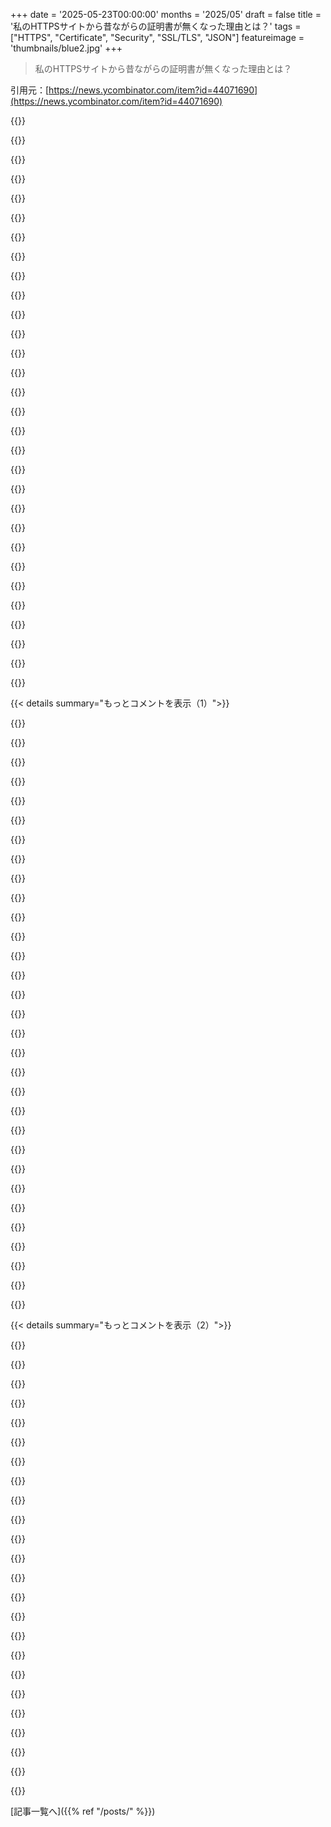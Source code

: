 +++
date = '2025-05-23T00:00:00'
months = '2025/05'
draft = false
title = '私のHTTPSサイトから昔ながらの証明書が無くなった理由とは？'
tags = ["HTTPS", "Certificate", "Security", "SSL/TLS", "JSON"]
featureimage = 'thumbnails/blue2.jpg'
+++

> 私のHTTPSサイトから昔ながらの証明書が無くなった理由とは？

引用元：[https://news.ycombinator.com/item?id=44071690](https://news.ycombinator.com/item?id=44071690)




{{<matomeQuote body="＞So, yes, instead of saying that ”e” equals ”65537”, you’re saying that ”e” equals ”AQAB”. Aren’t you glad you did those extra steps?Oh JSON.For those unfamiliar with the reason here, it’s that JSON parsers cannot be relied upon to treat numbers properly. Is 4723476276172647362476274672164762476438 a valid JSON number? Yes, of course it is. What will a JSON parser due with it? Silently truncate it to a 64-bit or 63-bit integer, or a float, probably or if you’re very lucky emit an error (a good JSON decoder written in a sane language like Common Lisp would of course just return the number, but few of us are so lucky).So the only way to reliably get large integers into and out of JSON is to encode them as something else. Base64-encoded big-endian bytes is not a terrible choice. Silently doing the wrong thing is the root of many security errors, so it not wrong to treat every number in the protocol this way. Of course, then one loses the readability of JSON.JSON is better than XML, but it really isn’t great. Canonical S-expressions would have been far preferable, but for whatever reason the world didn’t go that way.<br>＞つまり、「e」は「65537」と言う代わりに、「e」は「AQAB」と言ってるわけだね。この余計な手順踏んで良かったね？ああ、JSONね。<br>なぜこんなことになってるか知らない人のために説明すると、JSONパーサーは数値をちゃんと扱ってくれないんだよね。たとえば、4723476276172647362476274672164762476438みたいなすごく長い数字、これは有効なJSONの数値かな？もちろんそうだよ。じゃあJSONパーサーはこれどうする？たぶん、黙って64ビットとか63ビットの整数に切り詰めたり、浮動小数点数にしちゃうんだ。運が良ければエラーを出してくれるかもね（Common Lispみたいなちゃんとした言語で書かれた良いJSONデコーダーなら、もちろんそのまま数値を返してくれるけど、そんな幸運な人は少ないんだ）。<br>だから、大きな整数をJSONで確実に出し入れする唯一の方法は、何か別の形式でエンコードすることなんだ。Base64エンコードされたビッグエンディアンのバイト列っていうのは、悪くない選択肢だね。黙って間違った処理をするのは多くのセキュリティエラーの元凶だから、プロトコル内の全ての数値をこうやって扱うのは間違いじゃない。もちろん、そうするとJSONの読みやすさは失われるけどね。<br>JSONはXMLよりマシだけど、正直すごく良いわけじゃないよ。Canonical S-expressionsの方がずっと良かったんだけど、なぜか世の中はそっちを選ばなかったんだよね。" userName="eadmund" createdAt="2025/05/23 12:43:17" color="#785bff">}}




{{<matomeQuote body="＞Canonical S-expressions would have been far preferable, but for whatever reason the world didn’t go that way.<br>＞Canonical S-expressionsの方がずっと良かったんだけど、なぜか世の中はそっちを選ばなかったんだよね。<br>JSONが勝った理由が分からないのは、意図的に鈍感になってる気がするな。JSONはほとんどのデータで手書きしたり編集したり読むのが簡単なんだ。Canonical S-expressionsは読むのがそんなに簡単じゃないし、手書きするのはずっと大変だよ。全てのアトムに長さをプレフィックスとしてつけなきゃいけないから、手書きがすごく面倒くさいんだ。手で編集したいJSONオブジェクトがあったら、ただ入力するだけ…Canonical S-expressionの場合は、入力したり削除したりしてる文字数を数えて、プレフィックスを更新しなきゃいけないんだ。<br>手で生成、読み込み、編集できる能力が重要じゃないって思うかもしれないけど、それがJSONが結局勝った大きな理由だとかなり確信してるよ。<br>そうそう、RubyのJSONパーサーはあの大きな数値をちゃんと扱ってくれるよ。" userName="cortesoft" createdAt="2025/05/23 21:00:52" color="#38d3d3">}}




{{<matomeQuote body="＞I feel like not understanding why JSON won out is being intentionally obtuse.<br>＞JSONが勝った理由が分からないのは、意図的に鈍感になってる気がするな。<br>僕のコメントは代替案をゴリ押しする場所じゃなくて、JSONへの不満を言う場所だって感じてたんだ。でも、君がそれを持ち出したからね。<br>＞JSON can easily be hand written, edited, and read for most data.<br>＞JSONはほとんどのデータで手書きしたり編集したり読むのが簡単なんだ。<br>Canonical S-expressionsだってそうだよ！<br>＞Canonical S-expressions are not as easy to read and much harder to write by hand; having to prefix every atom with a length makes is very tedious to write by hand.<br>＞Canonical S-expressionsは読むのがそんなに簡単じゃないし、手書きするのはずっと大変だよ。全てのアトムに長さをプレフィックスとしてつけなきゃいけないから、手書きがすごく面倒くさいんだ。<br>だからadvanced representationがあるんだよ。僕はこれの方が：<br> (urn:ietf:params:acme:error:malformed<br>  (detail ”Some of the identifiers requested were rejected”)<br>  (subproblems ((urn:ietf:params:acme:error:malformed<br>                 (detail ”Invalid underscore in DNS name ¥”_example.org¥””)<br>                 (identifier (dns _example.org)))<br>                (urn:ietf:params:acme:error:rejectedIdentifier<br>                 (detail ”This CA will not issue for ¥”example.net¥””)<br>                 (identifier (dns example.net))))))<br>RFC 8555の最初のJSON（これね）：<br> {<br>     ”type”: ”urn:ietf:params:acme:error:malformed”,<br>     ”detail”: ”Some of the identifiers requested were rejected”,<br>     ”subproblems”: [<br>         {<br>             ”type”: ”urn:ietf:params:acme:error:malformed”,<br>             ”detail”: ”Invalid underscore in DNS name ¥”_example.org¥””,<br>             ”identifier”: {<br>                 ”type”: ”dns”,<br>                 ”value”: ”_example.org”<br>             }<br>         },<br>         {<br>             ”type”: ”urn:ietf:params:acme:error:rejectedIdentifier”,<br>             ”detail”: ”This CA will not issue for ¥”example.net¥””,<br>             ”identifier”: {<br>                 ”type”: ”dns”,<br>                 ”value”: ”example.net”<br>             }<br>         }<br>     ]<br> }<br>よりもずっと読みやすいと思うよ。<br>＞for an Canonical S-expression, you have to count how many characters you are typing/deleting, and then update the prefix.<br>＞Canonical S-expressionの場合、入力したり削除したりしてる文字数を数えて、プレフィックスを更新しなきゃいけないんだ。<br>見た通り、そんなことする必要ないんだよ。" userName="eadmund" createdAt="2025/05/23 21:17:00" color="#45d325">}}




{{<matomeQuote body="IEEE754 double precision floatで表現できない数値を確実に保存しない場合、JSONパーサーは技術的に標準に従ってないってことなのかな？パーサーが正しさよりパフォーマンスを優先して、数値にbignumsを使わないのは残念だね。" userName="matja" createdAt="2025/05/23 12:55:54" color="">}}




{{<matomeQuote body="でも、数値を文字列で送る、”65537”ってする代わりに”AQAB”ってするのは何が悪いの？" userName="kangalioo" createdAt="2025/05/23 19:01:58" color="">}}




{{<matomeQuote body="君の例はs-expressionsを使ってるね、canonical s-expressionsじゃないよ。canonical s expressionsは基本的にバイナリフォーマットなんだ。各アトム／文字列は、文字列の10進数の長さとコロンでプレフィックスされてる。通常のs expressionsに対する利点は、空白を含む文字列をエスケープしたりクオートしたりする必要がないこと、そして与えられたデータ構造に対して可能な表現が一つしかないことだね。欠点は、人間が書いたり読んだりするのがずっと難しいこと。<br>s-expressionsとjsonについては、それぞれ長所短所があるよ。s-expressionsにはデータ自体に型情報をエンコードする方法がないから、特定の値が数値として扱われるべきか文字列として扱われるべきかを知るためにはスキーマが必要なんだ。そして、どちらがより読みやすいかは主観だね。<br>＞[1]：https://en.m.wikipedia.org/wiki/Canonical_S-expressions" userName="thayne" createdAt="2025/05/24 02:18:13" color="#785bff">}}




{{<matomeQuote body="RFC7159か8259を読んで絶望してみてよ。<br>＞This specification allows implementations to set limits on the range and precision of numbers accepted<br>＞この仕様は、実装が受け付ける数値の範囲と精度に制限を設定することを許可している<br>JSONはひどい相互運用性標準だよ。" userName="q3k" createdAt="2025/05/23 13:22:55" color="#ff33a1">}}




{{<matomeQuote body="僕が理解できないのは、君（や他の多くの人）がS-expressionパーサーが全く同じ問題を抱えないとどうして期待するのかってことだよ。" userName="marcosdumay" createdAt="2025/05/23 18:42:43" color="">}}




{{<matomeQuote body="じゃあ、2すら保存できないJSONパーサーは技術的に準拠してるってこと？:(" userName="matja" createdAt="2025/05/23 13:52:10" color="">}}




{{<matomeQuote body="＞Your example uses s-expressions, not canonical s-expressions.<br>＞君の例はs-expressionsを使ってるね、canonical s-expressionsじゃないよ。<br>僕はいつも’canonical S-expressions’をRivestのS-expressions提案（https://www.ietf.org/archive/id/draft-rivest-sexp-13.html）を指すのに使ってたんだ。この提案にはcanonical、basic transport ＆ advanced transportの表現があって、それらは全て互いに等価なんだ（つまり、全てadvanced transport表現は単一のcanonical表現を持つ）。どこで最初に見かけたか覚えてないけど、たぶんLispとかSchemeの他のS-expressionsと区別するためだったのかな？もしかしたら、代わりに’Rivest S-expressions’とか’SPKI S-expressions’って呼ぶべきかもしれないね。<br>＞S-expressions don’t have any way to encode type information in the data itself, you need a schema to know if a certain value should be treated as a number or a string.<br>＞s-expressionsにはデータ自体に型情報をエンコードする方法がないから、特定の値が数値として扱われるべきか文字列として扱われるべきかを知るためにはスキーマが必要なんだ。<br>JSONだってそうだよ、このスレッド全体がそれを示してる通り。これは他のデータ型にも当てはまるね。Rivest expressionはこういう風にできたかもしれないけど：<br> (date [iso8601]2025-05-24T12:37:21Z)<br>JSONはこれに固執してるんだ：<br> {<br>  ”date”: ”2025-05-24T12:37:21Z”<br> }<br>＞And it’s subjective which is more readable.<br>＞そして、どちらがより読みやすいかは主観だね。<br>本当に同意できないな。YAMLが存在する唯一の理由はJSONをより読みやすくするためだよ。限られた範囲で、テキストの画面内に多くのデータがあるほど良いんだ。JSONはpretty-printすると非常に冗長で、少量のデータを表現するのに画面いっぱいのテキストを占めるんだ—そしてpretty-printされてないと、メモリーダンプを読もうとしてるのに近いよ。<br>編集：2025年1月の提案へのリンクを更新したよ。" userName="eadmund" createdAt="2025/05/24 13:10:27" color="#ff5733">}}




{{<matomeQuote body="RivestのドラフトだとCanonical S-expressionsはトークンの前に長さが入るフォーマットだから、「Canonical」って言葉を提案全体に使うのは紛らわしいね。JSONみたいな形式がRivestのより人気出る理由はその辺にあるのかも。JSONは読み書きのフォーマットだけで、転送は別。名前も短くて発音しやすいし、指してるものが明確だ。JSONがSPKIより優れてると言いたいわけじゃなくて、Rivestの提案は野心がありすぎて現実の普及には合わないってこと。JSONの転送にはgzipとかMessagePackとか色々あるけど、単一の標準がないのが逆に重要じゃないってのも面白いね。全部まとめて定義しようとするのは関心の分離に違反してる感あるかもね。" userName="antonvs" createdAt="2025/05/24 14:21:45" color="#ff33a1">}}




{{<matomeQuote body="それって「こうなったのはこういう理由だ」っていう後付けの説明みたいだね。｛”e” ： ”AQAB”｝と｛”e” ： 65537｝を比較するなら話はわかるけど、それが唯一の選択肢なわけじゃないし。JSONの｛”e” ： ”65537”｝はどんなJSONパーサーでも同じように読むよ。”65537”って文字列を数値にするのは”AQAB”を数値にするのと同じくらい簡単だし、絶対にあいまいさはない。JSでやるとして、結果の数値がdoubleの精度を超える可能性があるなら、どっちの方法でもデカい問題抱えることになるけどね。Cでlong longに入りきらない数を扱うのと同じ。それはJSONでどう表現するかに関係ないよ。" userName="tsimionescu" createdAt="2025/05/24 06:14:53" color="#45d325">}}




{{<matomeQuote body="面白いことに、Javascript言語自体はもう何年もBigIntをサポートしてるんだよね。123nみたいに書ける。JSONも簡単に拡張できるはずなんだけど、そういう変更を決定できる標準化団体がないんだ。だからJSONはこのまま永遠に変わらないんだろうね。生きてる間に何か良い代替が出てきて、みんながそれに同意できるといいな。ついでに言うと、JSONにバイナリデータを埋め込む方法とか、日付の標準的な表現とか、コメントとか、Sum Typeのまともで一貫した表現、あとSetやMap（文字列以外のキーも）も欲しいな。Javascriptはネイティブでサポートしてるのにね。はぁ。" userName="josephg" createdAt="2025/05/24 12:26:53" color="#ff33a1">}}




{{<matomeQuote body="＞JSONがなんで勝ったか理解できないのは意図的に鈍感になってる気がする。JSONは手で簡単に書いたり編集したり読んだりできる。<br>君はJSONが成功した理由を理屈付けようと頑張りすぎてるよ。正直なところ、そんな複雑な理由じゃなくてずっとシンプル：あれは有効なJavascriptだったから。JavascriptのWebアプリはeval()一発でJSONをパースできたんだ。XMLみたいなデシリアライズの面倒さもないし、パーサーをインポートする必要もない。ファイルをフェッチして、eval()に渡せば終わり。それが真実だよ。" userName="motorest" createdAt="2025/05/24 16:32:55" color="#ff33a1">}}




{{<matomeQuote body="これ、大丈夫なの？<br>Python 3.13.3 （main， May 21 2025， 07：49：52） ［GCC 14．2．0］ on linux<br>  Type ”help”， ”copyright”， ”credits” or ”license” for more <br> information．<br>  ＞＞＞ import json<br>  ＞＞＞<br><br> json．loads（’47234762761726473624762746721647624764380000000000000000000000000000000000000000000’）<br> 47234762761726473624762746721647624764380000000000000000000000000000000000000000000<br>（とても大きな整数をJSONとして読み込めるPythonの例を見せてる）" userName="JackSlateur" createdAt="2025/05/23 20:53:58" color="">}}




{{<matomeQuote body="PHPみたいな一部のパーサーは、65537っていう数値と”65537”っていう文字列を同じものとして扱うかもね。脆弱性の余地があるよ。" userName="deepsun" createdAt="2025/05/24 07:15:58" color="">}}




{{<matomeQuote body="Canonical S-expressionsには数値がなくて、アトム（つまりバイト列）とリストだけだからだよ。だから、”34”っていうのを文字列の”34”として解釈するか、数値の34として解釈するか、はたまた別の値として解釈するかは、使ってるプロトコル次第なんだ。だいたいは10進数の数値だろうけどね。プログラミング言語のLispで使うS-expressionsには数値があるけど、Lispはbignumを持ってる。他の言語で書かれたLisp S-expressionsパーサーは、標準に準拠するならbignumをサポートする必要があるんだ。" userName="eadmund" createdAt="2025/05/23 21:06:30" color="#ff33a1">}}




{{<matomeQuote body="JSONでbigintを扱う簡単な回避策はあるよ： https://github.com/GoogleChromeLabs/jsbi/issues/30#issuecomm..." userName="Sammi" createdAt="2025/05/24 20:06:00" color="">}}




{{<matomeQuote body="Goだと数値を文字列としてロスレスにデコードできるよ（ https://pkg.go.dev/encoding/json#Numberjson.Numberは（ほとんど）僕の”お気に入り”のarbitrary decimalだね（半分冗談だけど）。 https://github.com/ncruces/decimal?tab=readme-ov-file#decima...S-expressionがここでどうしてベターなのか分からないな。arbitrary precision mathをやらないLISPsもあるし。" userName="ncruces" createdAt="2025/05/23 18:56:55" color="">}}




{{<matomeQuote body="JSONには、最初から巨大なエコシステムがあったっていう大きな利点もあったんだ。見た目はイケてないし、ちょっと安全じゃなかったけど、あらゆるJavaScript実装が最初からJSONをパース・生成できたってのは、すごく大きな後押しになったね。たとえ世界一のフォーマットがあったとしても、これに勝つのは難しいよ。" userName="wat10000" createdAt="2025/05/24 16:15:32" color="#38d3d3">}}




{{<matomeQuote body="JSONはテキスト形式で、数値の解釈は仕様の範囲外だよ。プラットフォーム間で使う時は、数値の“解釈”について同意しないとダメだね。じゃないと、同じデータが見れないよ。" userName="reichstein" createdAt="2025/05/23 20:42:59" color="#38d3d3">}}




{{<matomeQuote body="もちろん、マップやセット、バイナリデータをエンコードできるけど、したくないんだ。JSONにはネイティブサポートがないのが事実。これらの機能を最初からネイティブにサポートするJSONライクなものが欲しいね。いちいちエンコード方法を考えたり、JacksonやSerdeやJavaScriptでハックしたりしたくないよ。" userName="josephg" createdAt="2025/05/25 11:00:20" color="#ff5733">}}




{{<matomeQuote body="Common Lispはデフォルトでbigintを持ってるってことを言ってるんだと思うな。" userName="01HNNWZ0MV43FF" createdAt="2025/05/23 19:07:06" color="">}}




{{<matomeQuote body="そうだね、Pythonもarbitrary-precision arithmeticを持つ「正気な」言語のカテゴリーに入るよ。" userName="jazzyjackson" createdAt="2025/05/23 21:02:17" color="">}}




{{<matomeQuote body="＞ clearly refers to one thing<br>いいね、これJSONみたいだね。これJSON5？bigintサポート期待できる？エスケープ文字使える？" userName="kevin_thibedeau" createdAt="2025/05/24 14:47:02" color="">}}




{{<matomeQuote body="君にはそうかもね。僕には前者は密すぎ。JSONはインデントがあって見やすいし、リストとオブジェクトの区別もできるのがいい。でも、まあ、基本的にホモモルフィックだよね。{}と[]を()に変えるとか、キーやタイプの扱いが暗黙的か明示的かとか、ちょっと違うだけだし。" userName="eximius" createdAt="2025/05/23 21:35:44" color="">}}




{{<matomeQuote body="＞ Canonical S-expressions are not as easy to read and much harder to write by hand<br>そんなことしないよ。バイナリでマシンコードを読み書きするのと同じ。普通のS-expression（やアセンブリコード）を読み書きして、それをツール（アセンブラ/逆アセンブラ）でCanonical S-expression（やマシンコード）に変換するんだ。" userName="lisper" createdAt="2025/05/24 18:15:08" color="#ff5c5c">}}




{{<matomeQuote body="JSONにオプションで型宣言があればいいのにって思うくらいシンプルで当然のことなのに、なんでまだないんだろ？ほとんどの場合いらないだろうけど、際どいケースでパーサーが間違った推測をするのを防げるのにね。少なくとも意味のあるエラーを出せるはず。" userName="zubspace" createdAt="2025/05/24 11:14:12" color="">}}




{{<matomeQuote body="Let’s EncryptのSRE/infraチームの技術リードだけど、JSON Web Signaturesは扱いにくいフォーマットだし、ACME APIも結構頑張ってる。IETF標準や設計委員会の影響かもね。C言語のライブラリも大変。RFCも分かりにくいから、クライアントとドキュメントを作業中だよ。" userName="mcpherrinm" createdAt="2025/05/23 20:56:43" color="#785bff">}}




{{<matomeQuote body="＞JSON Web Signaturesは扱いにくいフォーマットだって？ASN.1、Kerberos、PKIの中にいる身からすると、JWSはそんなに”gnarly”じゃないな。オープンコードするのも簡単なくらい。JWSの何がそんなに扱いづらいんだ？JWTに問題があるのは確かだけどね。主に取得方法の標準がないことかな。" userName="cryptonector" createdAt="2025/05/23 21:20:07" color="#ff5c5c">}}




{{< details summary="もっとコメントを表示（1）">}}

{{<matomeQuote body="俺ならASN.1/DERをいつでもJWSより取るね。JWSは実装ミスを犯すのがあまりに簡単なんだ。JOSEとACMEは新しいのに、もっと上手くやれたはず！もう変わらないけど。ASN.1の問題は古いツール、Protobufが人気なのはツールのおかげだと思うな。" userName="mcpherrinm" createdAt="2025/05/24 17:17:12" color="#45d325">}}




{{<matomeQuote body="署名検証しないのは問題だけど、PKIでも起こりうる。PKIの方が歴史が長く、経験者が多かったからかもね。Protocol Buffersはひどい。ASN.1よりシンタックスが酷いし、DERに似てるのに存在理由が分からない。ツールがなかったからじゃないはずだ。" userName="cryptonector" createdAt="2025/05/24 21:18:40" color="#785bff">}}




{{<matomeQuote body="これって古典的なwhataboutismに陥ってない？ASN.1とか仲間たちが例外的に悪いからって、Json Web*が悪くないことにはならないと思うんだけど。" userName="asimops" createdAt="2025/05/24 11:55:08" color="">}}




{{<matomeQuote body="＞これって古典的なwhataboutismに陥ってない？<br>陥ってないよ。こういうコーデックの複雑さは避けられないんだ。それにASN.1は「例外的に悪い」わけじゃない -- 俺はむしろASN.1が好きだね。ポイントは「ASN.1を見ろ」じゃなくて、「Kerberosを見ろ」ってことだったんだ。Kerberosはクライアント側にすごく大量の賢さを要求するからね -- 30年以上積み重なったお荷物がありすぎて、本当に多すぎるくらいなんだ。" userName="cryptonector" createdAt="2025/05/24 16:13:00" color="#ff33a1">}}




{{<matomeQuote body="彼女が「証明書が3つ以上なら有料」って言ってるの、何のことだろ？俺、過去5年分の請求が来るの？それとも彼女が何か勘違いしてるのかな？" userName="dwedge" createdAt="2025/05/23 21:09:21" color="">}}




{{<matomeQuote body="記事によると、筆者が見つけたLEより良いと主張する「別のサイト」の無料枠は、90日証明書が3つまでだったんだって。それでおしまい。そのサイトの名前は記事には書かれてないね。" userName="belorn" createdAt="2025/05/23 21:26:06" color="">}}




{{<matomeQuote body="FWIW（参考までに）言うと、それはZeroSSLだよ。LE以外のACMEプロバイダーが増えてほしいんだけど、ZeroSSLについては個人的にはどうかなって感じ。IdenTrust（HID Global Corporation）と同じ親会社みたいだし。 Honest Achmedよりはマシだろうけど、最近、EVコード署名証明書がWindowsに信頼されなかったって文句を言ってる人がいたのを思い出したんだけど、これは... 面白いね。" userName="jchw" createdAt="2025/05/23 21:43:37" color="#ff33a1">}}




{{<matomeQuote body="IdenTrustってUS Federal PKIに関わってるから、法外な金額を請求する理由があるんだろうね。無料の証明書は多分、政府関連の開発とか契約変更の費用を政府に押し付けるための時間を稼ぐためにあるんだと思う。プレイヤーを憎むんじゃなくて、仕組みを憎むべきだよ。" userName="killjoywashere" createdAt="2025/05/24 02:55:06" color="">}}




{{<matomeQuote body="Honest Achmedって言葉で思わず検索しちゃったよ。「Akbar & Jeff’s Certificate Hut」のパロディかなって思ったんだよね。これはMozillaのbugzillaのリンクだよ。<br>https://bugzilla.mozilla.org/show_bug.cgi?id=647959" userName="AStonesThrow" createdAt="2025/05/24 06:18:19" color="">}}




{{<matomeQuote body="GoogleのCAはACME経由で無料の証明書を提供してるよ。ここから行ける。<br>https://pki.goog/" userName="arccy" createdAt="2025/05/24 13:08:53" color="#785bff">}}




{{<matomeQuote body="Googleのはすごいけど、GCPアカウントで認証が必要なんだよね。ちょっと不便かな。他のACMEプロバイダも登録が必要なところがあるけど、ZeroSSLはLet’s Encryptみたいに事前登録なしで提供してるみたいだよ。" userName="jchw" createdAt="2025/05/24 16:49:38" color="#ff5c5c">}}




{{<matomeQuote body="BuypassもACME証明書を出してるよ [1]。使用制限はLet’s Encryptほど気前良くないけど、俺の経験だと結構うまくいくよ。<br>[1] https://www.buypass.com/products/tls-ssl-certificates/read-m..." userName="birktj" createdAt="2025/05/24 20:22:46" color="">}}




{{<matomeQuote body="ちょっと前にacme.shがZeroSSLをデフォルトで使うようになったのを見たな。これはその時のGitHubの変更点だよ。<br>https://github.com/acmesh-official/acme.sh/blob/42bbd1b44af4..." userName="rmetzler" createdAt="2025/05/24 15:35:14" color="">}}




{{<matomeQuote body="”リモートコードが実行されてスクリプトの中身が分かったけど…どうやら無害らしい”っていうTwitterでの確認があったみたいだけど、実際はそうじゃなかったんだよね。acme.shは使うべきじゃないよ。" userName="_hyn3" createdAt="2025/05/24 17:39:46" color="#ff33a1">}}




{{<matomeQuote body="1年くらい前にacmeとかRCEの件を調べたんだけど、あのRCEはそんなに危険じゃなくて、証明書転売業者の仕業で、機密インフラへの侵入目的ではないって印象だった。何か新しい情報ある？俺の印象は間違ってたかな？" userName="rsync" createdAt="2025/05/24 19:59:18" color="">}}




{{<matomeQuote body="ZeroSSLはIdentrustが持ってるんだけど、インフラは別のCAが運用してるんだよ。<br>あとMicrosoftは去年の初め頃にEV codesigningをやめたんだ。動かなくしたんじゃなくて、普通のコード署名証明書と同じにしたんだよ。" userName="nickf" createdAt="2025/05/24 06:31:30" color="#ff5c5c">}}




{{<matomeQuote body="このトピックについてもっと詳しい情報、例えばリンクとか提供してくれない？ 俺さ、自営でEV code signing certificateを買おうと思ってたんだよね、Windows Defenderがソフト出すたびにポップアップする長年の問題解決のために。EV code signing certificateって、もうこの問題の解決策として使えないの？ EVとnon-EVのコード署名証明書って、もう違い無くなっちゃったの？" userName="mkup" createdAt="2025/05/24 11:28:53" color="#38d3d3">}}




{{<matomeQuote body="Microsoftの2024年3月のアップデートの後、EV Code signing certsは即時のMicrosoft Defenderの評判を提供しないようになったんだ。今は、OVとEVのコード署名証明書はどっちもFIPS 140 Level 2かCommon Criteria EAL 4+認定のHSM、トークン、またはクラウドHSMにインストール・保存できるよ。だから、EV Code Signingはより高いセキュリティと高い検証だって考えられるけど、もうそれ以上の違いはないんだ。もし安い費用でコード署名を買いたいなら、https://signmycode.com/cheap-code-signing-certificates をお勧めするよ。" userName="Moni_Mac" createdAt="2025/05/26 04:37:29" color="#38d3d3">}}




{{<matomeQuote body="もちろん！ https://learn.microsoft.com/en-us/security/trusted-root/prog...3.D.3 にEV CSに関する詳細が載ってるよ。" userName="nickf" createdAt="2025/05/24 21:05:52" color="#ff33a1">}}




{{<matomeQuote body="＞ and the ACME API is pretty enthusiastic about being RESTful<br>それ見てないけど、本当にそう？俺さ、昔はRESTが何を意味するか知ってたんだよ。HATEOASとしてのRESTなの、それとも“いくつかのhttpエンドポイントを公開してる”っていう意味でのRESTなの？" userName="tasuki" createdAt="2025/05/24 16:41:29" color="">}}




{{<matomeQuote body="全てがURLで識別されるオブジェクトだよ。ディレクトリのURLから他のリソースを見つけられるんだ。ACMEはJSONオブジェクトをURLで識別し、GETできたり、Location/Linkヘッダーで他のオブジェクトにリンクしてる。ブログ記事の引用にあるように、Locationヘッダーがアカウント識別子だったりね。HATEOASの理想に近いと思うけど、証明書取得スクリプトみたいなクライアントは結局アクションをハードコードしてる。URL追跡っていう間接レイヤーが増えるだけなんだ。俺的には固定エンドポイントのRPC-over-HTTP/JSONが良かったな。" userName="mcpherrinm" createdAt="2025/05/24 18:52:35" color="#ff33a1">}}




{{<matomeQuote body="それ結構いいね！確かにRESTだって主張の99%よりずっとマシだよ！詳しい返信ありがとうね。" userName="tasuki" createdAt="2025/05/24 19:53:39" color="">}}




{{<matomeQuote body="RESTはさ、長い長い間”json over httpでのRPC”って意味だったんだよ。HATEOASなんて、誰も実世界で見たことない神話上の獣だよ。" userName="peanut-walrus" createdAt="2025/05/24 18:17:23" color="">}}




{{<matomeQuote body="うーん、しばらくはそういう意味だったと思うよ。でも今はさ、GET用のURLを持つリソースとして物事を表現したり、書き込みをPOSTでやったりすることに厳密なシステムと結構やり取りしたから、いつも昔みたいなad hocなRPC祭りだとは思わないな。完璧なHATEOASを見るのは珍しいかもしれないけど、RESTはもう“誰も実際にやってない”カテゴリにはないのは確かだよ。" userName="hamburglar" createdAt="2025/05/24 20:02:29" color="">}}




{{<matomeQuote body="なんでACMEとクライアントへの攻撃的なトーンなのか分かんないな。作者がスキルないわけじゃないから、個人的にACMEが嫌いなのかな？俺たちLEを結構前から使ってるけど、変なクライアントも試したよ。今年はSectigo ACME相手に色々試して、certbot、lego、Posh-ACMEを使ったけど、結局certbotにしたんだ。追記* 読み直したら、批判はACMEの概念じゃなくて仕様/実装に向けられてるんだね。アイデアは良い、実装は悪いってことか。" userName="1a527dd5" createdAt="2025/05/23 11:41:51" color="#38d3d3">}}




{{<matomeQuote body="よく分からないものをさ、サーバーでたくさん動かされるのが嫌な人もいるんだよ。俺もそれに同意する。セキュリティはイタチごっこで、常に進化してるから、ついていかざるを得ないんだよね。それはこの分野の性質上仕方ないことで、誰かを責めることはできないよ（例えば、Google Play Storeに出すために最新のGoogleサービスとの連携を強いられるのとは違う）。少なくとも、ACMEクライアントは自分で書こうと思えば書けるし、TPMみたいに自分のものから締め出されるような挙動もないのは良いところだね。" userName="immibis" createdAt="2025/05/23 11:47:15" color="">}}




{{<matomeQuote body="＞ACMEとそのクライアントへの攻撃的なトーンがよく分かんないな．多分，作者と同じように，既存クライアントのコードが怖くて特権実行させたくないってことかな．セキュリティ的に見ればこれはかなり正当な懸念だと思うよ．" userName="lucideer" createdAt="2025/05/23 12:16:36" color="">}}




{{<matomeQuote body="もうNon-ACME証明書はほぼ終わりだよ．前からそうなるって兆候はあったしね．みんな嫌がるのは分かるよ．変化は怖いからね．でも，Web PKIが進化していくのは希望があることだと思うな．進化ってのはこういうものさ．みんなの古いやり方をそのままにはできないんだよ．これは何十年もインターネットのセキュリティ標準の作業でずっと問題になってきたことなんだ．" userName="tptacek" createdAt="2025/05/23 18:48:02" color="">}}




{{<matomeQuote body="コンテナの達人ってわけじゃないけど（まだ？），dockerじゃダメなの？これらの懸念に対して．" userName="giancarlostoro" createdAt="2025/05/23 12:33:30" color="">}}




{{<matomeQuote body="ACMEはクールだけど，EV certsが全然ダメだったのは残念．あれは面白いコンセプトで，理想郷では詐欺とかフィッシングサイトを減らせたかもしれない．でも，”大企業”と”お金がないその他”で区別するのは欠点あるよね．なんで流行らなかったか誰か知ってる？" userName="ipdashc" createdAt="2025/05/23 19:56:35" color="">}}

{{</details>}}




{{< details summary="もっとコメントを表示（2）">}}

{{<matomeQuote body="ACMEクライアントの問題は，プライベートキーにアクセスしてウェブサーバーを操作する必要があること．多くのクライアントがrootで動いてるけど，これは無駄に高い権限だよ．本当は，権限なしアカウントでunix socket使えば十分なのに，そうなってない．ウェブサーバー側もACME対応をもっと簡単にできるようにするべきなのにね．" userName="fpoling" createdAt="2025/05/23 12:58:48" color="#38d3d3">}}




{{<matomeQuote body="＞理解できないものをサーバーで動かしたくない，ってのは分かる．でもさ，OSのsyscallsとかBIOSとかファイルシステム，HTTP/TCPとか，もっと分かんないことだらけでサーバー動かしてるじゃん？ACMEなんてそれに比べたら全然簡単だよ．" userName="hannob" createdAt="2025/05/23 11:58:35" color="">}}




{{<matomeQuote body="EV certsは機能しないよ．あれはCAがお金儲けするためのプレミアム商品だっただけ．CA/B ForumでBRsができて証明書の最低限の質は上がったけど，EVはビジネス名を表示するってもの．でも，普通の証明書はブラウザが自動でチェックできるけど，EVは人間が正式名称を見て判断しなきゃいけない．これが詐欺かどうか判断するのは難しすぎるし，全ての取引でチェックなんて無理でしょ．だから実際には効果がなかったんだよ．" userName="tialaramex" createdAt="2025/05/23 23:56:52" color="#ff33a1">}}




{{<matomeQuote body="フィッシング詐欺師もEV certs取ってたんだぜ．PKIの大きな問題は，ヤバい（少なくとも怪しい）やつがCAリストに載ってて，現実的にそっから外せないことなんだよな．" userName="bandrami" createdAt="2025/05/24 04:06:12" color="#ff5733">}}




{{<matomeQuote body="＞理解できないたくさんのものをサーバーで強制的に動かされたくない，って話だけど，あれは分かんないってだけじゃないんだ．複雑なものほど本質的にセキュリティの穴ができやすいんだよ．たとえどれだけコードをよく見たつもりでもね．" userName="g-b-r" createdAt="2025/05/23 12:21:40" color="">}}




{{<matomeQuote body="それでも何もないよりはマシに聞こえるけどね．そして会社が正式名称で登録するインセンティブになるんじゃないかな．" userName="immibis" createdAt="2025/05/24 11:40:55" color="">}}




{{<matomeQuote body="Dockerを著者の心配と同じ理由で使ってるんだ。Dockerの`exec`とちょっとした自作自動化を組み合わせて、ACMEクライアントにシステム全体のroot権限を与えなくて済むようにしてるよ。ローカルバイナリだろうとDockerだろうと、権限管理はどっちにしろ必要だし、Dockerコンテナだと複雑になることもあるんだ。そんなに大変じゃないけど、オンデマンドの自動化にDockerはいらないかなってのが本音。多くのサービスにroot権限あげてるけど、自分で書いたものじゃないし、コードも全部見てないけど、著者の言う通り、経験でプロジェクトの雰囲気は分かるよね。ACMEクライアントにはまだいい印象はないな。" userName="lucideer" createdAt="2025/05/23 16:46:55" color="#ff33a1">}}




{{<matomeQuote body="私は違うと思うよ。著者は物事を複雑に考えすぎてる。だって、ほとんどの人が使ってるツールを信用しないなんて、主要なセキュリティに厳しい組織も含めてだよ。完璧を求めすぎて良いものを逃してる感じ。もっとスキルが高くないエンジニアなら、一番簡単な方法で設定して忘れてるだろうし、何も悪いことは起きないよ。nginx proxy managerダウンロードして、ポチポチやれば、ワイルドカード証明書だってすぐできる。誰が気にするっていうの？<br>これって著者のHTTPSサイトでしょ？ただのブログみたいだけど、どんなリスクを軽減したいの？要するに、著者はスキルが高すぎて、完璧を求めすぎて良いものを見失ってるんだよ。私はもう何年も証明書のことを考えてないね。そんなツールどうでもいいし、私の問題じゃないし、セキュリティ問題になったこともない。Load Balancerの裏に置いとけば、自分のサーバーでACMEソフト動かす必要すらないんだから。" userName="dangus" createdAt="2025/05/23 21:54:15" color="#ff33a1">}}




{{<matomeQuote body="でも、君が挙げた要件はACMEの必須要件じゃないよ。単に手抜きな選び方をしただけで、必須ではないんだ。もっと優れたクライアントもあるよ。<br>例えば、クライアントにはCertificate Signing Requestが必要だけど、それを達成する方法の一つは、クライアントに秘密鍵を選ばせるか、選んだ鍵へのアクセスを許可することだよね。でもCSRの肝は、秘密鍵が必要ないってことなんだ。CSRは別のシステムで作れるし、人間が手動で作ることもできる。それに繰り返し再利用できるから、鍵を交換しようと決めるまで新しいのはいらないんだ。<br>そう、Let’s Encryptが出た時に期待してたことを振り返ると、この取り組みは大成功だったのに、ほとんどのサーバーベンダーが相変わらずゴミみたいな、HTTPSがニッチな技術だったずっと昔の時代のために設計されたものを出荷し続けてることにすごく失望するね。" userName="tialaramex" createdAt="2025/05/23 23:12:08" color="#45d325">}}




{{<matomeQuote body="複数のゲートウェイやingress間で鍵を共有する必要があることを考えると、HSMとか別の鍵交換の仕組みを使うのってどれくらい一般的なんだろう？ACMEクライアントはサーバー自体で実行する必要はないよね。" userName="spockz" createdAt="2025/05/23 11:51:42" color="">}}




{{<matomeQuote body="「複雑なものは本質的によりセキュリティ脆弱になりやすい」<br>それは単純化しすぎだよ。それに、シンプルなものが最初から安全だとは限らない部分を無視してる。<br>今の文脈で言えば、形式検証されたTLSスタックを持つHTTPクライアントを使うのと、暗号化なしでサーバーと話す barebones HTTPクライENTを使うのと、どっちが本質的により脆弱だって本当に言う？私はそのbarebonesクライアントの方がずっと多くのものがむき出しになってると思うけどね。" userName="Avamander" createdAt="2025/05/23 12:23:41" color="">}}




{{<matomeQuote body="記事の代替案はACME vs 他のTLS証明書取得方法であって、HTTPS vs HTTPじゃないよ。<br>もちろん平文のHTTPは、たとえどんなに複雑な暗号化接続より、一般的にはるかに危険だろうね。" userName="g-b-r" createdAt="2025/05/23 14:29:30" color="">}}




{{<matomeQuote body="正確かは分からないけど、最初はcertbotを使うのがACME/LEを使う唯一のサポートされた方法みたいに感じて、それがrootで何かやろうとしたり、Webサーバーを再起動させようとしたりしたんだよね。<br>あるいはCaddyを使う方法もあったけど、それはACMEクライアントを内蔵してるけど、追加のデーモンを動かすことになる。<br>apache_mod_mdが eventually 出てきて、これは私には合ってるけど、これもいくつか手抜きな点があるね（証明書のリクエストを管理するだけだから、それらを拾うには十分頻繁な再読み込みが必要だしね。まあそれはいいかもしれないけど、公開Apacheはログローテートされた時にアクセスログを定期的にチェックして開き直すことを学んでないと思うから、どうせApacheは時々再読み込みしてるだろうしね）。<br>それが workable になる前は、いくつかの証明書が必要でacme.shを手動で使ったけど、それはcronで動いてサーバーを再起動させるデカいものを信用するよりは良かったけど、自分でやるのを覚えてなきゃいけないから不便でもあったね。" userName="toast0" createdAt="2025/05/24 05:15:57" color="#ff5c5c">}}




{{<matomeQuote body="いや、著者はACMEの仕様そのものに反対してるみたいだよ。クライアントの実装だけじゃなくてね。<br>そして、多くの不満は結局JWSが好きじゃないってことに尽きる。そして、彼女がそこで何を好むか、私はよく分からないな。ASN.1？それはもっと複雑じゃない？それとも実装が既存のライブラリを使えないような bespoke なフォーマット？" userName="thayne" createdAt="2025/05/24 03:16:50" color="#ff5c5c">}}




{{<matomeQuote body="具体例はある？<br>私たちは今、ブラウザがCertificate Transparencyを強制し、主要ベンダーのCAがブラウザの要件に違反して証明書を発行した場合、それらを排除する時代にいるんだ。<br>リストにある悪い/怪しいCAについての懸念は時代遅れに感じるな。" userName="akerl_" createdAt="2025/05/24 04:30:35" color="#ff5733">}}




{{<matomeQuote body="たまにどうやってプログラマーになったのか不思議に思うよ。俺は誰も気にしないクソみたいな自宅サーバーで何年もSREごっこして、そこで基本全部学んだんだ。そしたら突然それが仕事になった。君たちが使うLBを管理するために誰が雇われると思う？ ACMEソフトウェアなんて一度も動かしたことない奴か、それともプロトコルのJSONをバイト単位で詳細に調べ上げたブログ記事を書いた奴か？" userName="nothrabannosir" createdAt="2025/05/24 04:16:08" color="">}}




{{<matomeQuote body="Mindless automationとEV証明書、どっちもイマイチ。<br>EVは確認したトランザクションを詳細に理解する必要があるし、ユーザーには複雑すぎる。<br>銀行が手順変えたらチェック方法も変わるなんて、母親にどう説明する？<br>CAはセキュリティより利益を優先したから、EVは普及しなかったんだ。<br>企業側も、EVに合わせるために高いコストをかけて登録情報を変更なんてしないよ。だから人々は”間違った”名前を見慣れて、EVは意味をなさなくなった。<br>詐欺師は似た名前を簡単に登録できるのに、機械は違いを見抜けても人間は見落としがちだ。" userName="tialaramex" createdAt="2025/05/24 12:36:34" color="#ff5733">}}




{{<matomeQuote body="なんで全てのトランザクションを確認する必要があるんだ？<br>もしページがBig Bank Corp Of Americaから来てるなら、彼らがページ全体に責任を持つべきだろ。たとえ彼らがまずいことにJSウイルスを含んでたとしてもさ。" userName="immibis" createdAt="2025/05/26 20:26:09" color="">}}




{{<matomeQuote body="＞ACMEとそのたくさんのクライアントに対する攻撃的なトーンが理解できない<br>同じサイトの古い記事を読むと、今日の記事を理解するのに少し参考になったよ。<br>- ”なぜ私はまだhttpsサイトで昔ながらの証明書を持っているのか？” - 2023年1月3日<br>- ”証明書発行のステップをもう一度見る” - 2023年1月4日" userName="diggan" createdAt="2025/05/23 12:14:55" color="">}}




{{<matomeQuote body="ApacheにはACMEの組み込みサポートが付いてるよ。<br>mod_mdモジュールを有効にするだけだ。" userName="ptx" createdAt="2025/05/23 18:36:18" color="#ff33a1">}}




{{<matomeQuote body="＞EV証明書が普及しなかった理由を知ってる人いる？<br>ブラウザベンダーがどこかの時点でユーザーを混乱させると主張して、強調表示を消したんだ（たぶん”紛らわしい”URLバーを消そうとしてるのと同じブラウザベンダー）。<br>それ以外にも、EV証明書は発行に時間がかかるし、フィッシャーも似たようなEV証明書を手に入れちゃったから、全体が無意味になったんだよ。" userName="johannes1234321" createdAt="2025/05/23 21:20:32" color="">}}




{{<matomeQuote body="EV証明書はセキュリティを妨害したよ。「Stripe, Inc」の例みたいに、別会社のEV証明書が正規に発行されたりしたからね。<br>DV証明書やDNSの方が検証が厳しくて、詐欺師が同じEV名を使えない保証はないんだ。<br>ユーザーがapple.comが本物だと見分けられるなら、EV証明書付きの偽URLより本物のapple.comを信頼できる。<br>ブラウザのURLバーでの強調や混合スクリプト拒否の方がEVより機能してると思うよ。" userName="amiga386" createdAt="2025/05/24 14:37:38" color="#45d325">}}




{{<matomeQuote body="もしACMEクライアントをゼロから実装したいなら、RFC（JOSE関連のRFCも含む）を読むのはたぶん思ってるより簡単だよ。<br>俺も自分でクライアント作った時にまさにそうしたんだ。<br>ここで発行フローの要約も書いてる。RFCを読む代わりにはならないけど、発行手順の順に情報が整理されてるから、RFCのインデックスみたいに思ってくれ。" userName="Arnavion" createdAt="2025/05/23 18:23:19" color="#785bff">}}

{{</details>}}



[記事一覧へ]({{% ref "/posts/" %}})
